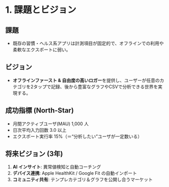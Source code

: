 # 1. 課題とビジョン

## 課題

- 既存の習慣・ヘルス系アプリは計測項目が固定的で、オフラインでの利用や柔軟なエクスポートに弱い。  

## ビジョン

- **オフラインファースト & 自由度の高いロガー**を提供し、ユーザーが任意のカテゴリを2タップで記録、後から豊富なグラフやCSVで分析できる世界を実現する。

## 成功指標 (North-Star)

- 月間アクティブユーザ(MAU) 1,000 人
- 日次平均入力回数 3.0 以上
- エクスポート実行率 15%（＝“分析したい”ユーザが一定数いる）

## 将来ビジョン (3年)

1. **AI インサイト**: 異常値検知と自動コーチング
2. **デバイス連携**: Apple HealthKit / Google Fit の自動インポート
3. **コミュニティ共有**: テンプレカテゴリ＆グラフを公開し合うマーケット
